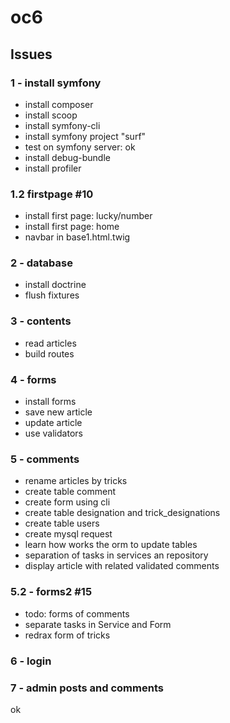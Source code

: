 # oc6

## Issues

### 1 - install symfony

- install composer
- install scoop
- install symfony-cli
- install symfony project "surf"
- test on symfony server: ok
- install debug-bundle
- install profiler

### 1.2 firstpage #10

- install first page: lucky/number
- install first page: home
- navbar in base1.html.twig

### 2 - database

- install doctrine
- flush fixtures

### 3 - contents

- read articles
- build routes

### 4 - forms

- install forms
- save new article
- update article
- use validators

### 5 - comments
- rename articles by tricks
- create table comment
- create form using cli
- create table designation and trick_designations
- create table users
- create mysql request
- learn how works the orm to update tables
- separation of tasks in services an repository
- display article with related validated comments

### 5.2 - forms2 #15

- todo: forms of comments
- separate tasks in Service and Form
- redrax form of tricks

### 6 - login

### 7 - admin posts and comments

ok
